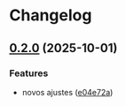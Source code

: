 # Changelog

## [0.2.0](https://github.com/rafaveloso23/sematic-versioning/compare/v0.1.0...v0.2.0) (2025-10-01)


### Features

* novos ajustes ([e04e72a](https://github.com/rafaveloso23/sematic-versioning/commit/e04e72ab80d801672bf570f38221db0bab087a33))
